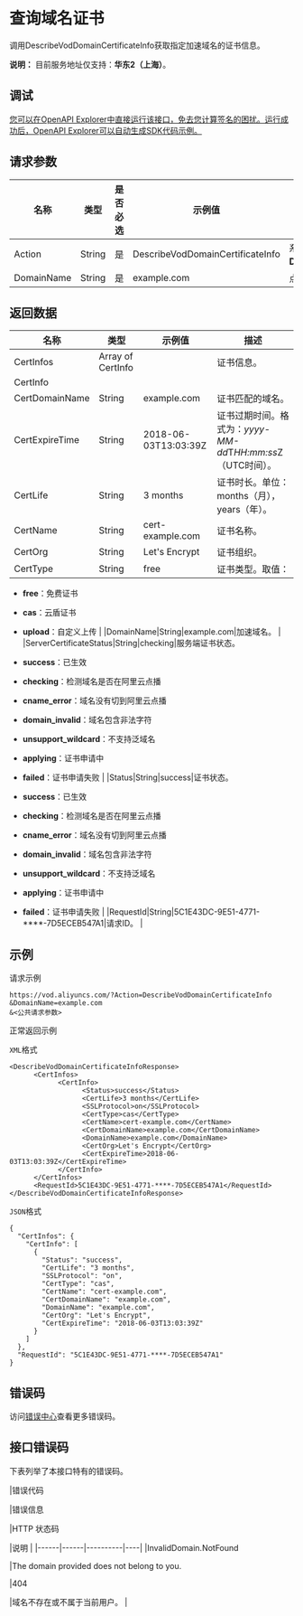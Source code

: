 # 查询域名证书

调用DescribeVodDomainCertificateInfo获取指定加速域名的证书信息。

**说明：** 目前服务地址仅支持：**华东2（上海）**。

## 调试

[您可以在OpenAPI Explorer中直接运行该接口，免去您计算签名的困扰。运行成功后，OpenAPI Explorer可以自动生成SDK代码示例。](https://api.aliyun.com/#product=vod&api=DescribeVodDomainCertificateInfo&type=RPC&version=2017-03-21)

## 请求参数

|名称|类型|是否必选|示例值|描述|
|--|--|----|---|--|
|Action|String|是|DescribeVodDomainCertificateInfo|系统规定参数。取值：**DescribeVodDomainCertificateInfo**。 |
|DomainName|String|是|example.com|点播加速域名。 |

## 返回数据

|名称|类型|示例值|描述|
|--|--|---|--|
|CertInfos|Array of CertInfo| |证书信息。 |
|CertInfo| | | |
|CertDomainName|String|example.com|证书匹配的域名。 |
|CertExpireTime|String|2018-06-03T13:03:39Z|证书过期时间。格式为：*yyyy-MM-dd*T*HH:mm:ss*Z（UTC时间）。 |
|CertLife|String|3 months|证书时长。单位：months（月），years（年）。 |
|CertName|String|cert-example.com|证书名称。 |
|CertOrg|String|Let's Encrypt|证书组织。 |
|CertType|String|free|证书类型。取值：

 -   **free**：免费证书
-   **cas**：云盾证书
-   **upload**：自定义上传 |
|DomainName|String|example.com|加速域名。 |
|ServerCertificateStatus|String|checking|服务端证书状态。

 -   **success**：已生效
-   **checking**：检测域名是否在阿里云点播
-   **cname\_error**：域名没有切到阿里云点播
-   **domain\_invalid**：域名包含非法字符
-   **unsupport\_wildcard**：不支持泛域名
-   **applying**：证书申请中
-   **failed**：证书申请失败 |
|Status|String|success|证书状态。

 -   **success**：已生效
-   **checking**：检测域名是否在阿里云点播
-   **cname\_error**：域名没有切到阿里云点播
-   **domain\_invalid**：域名包含非法字符
-   **unsupport\_wildcard**：不支持泛域名
-   **applying**：证书申请中
-   **failed**：证书申请失败 |
|RequestId|String|5C1E43DC-9E51-4771-\*\*\*\*-7D5ECEB547A1|请求ID。 |

## 示例

请求示例

```
https://vod.aliyuncs.com/?Action=DescribeVodDomainCertificateInfo
&DomainName=example.com
&<公共请求参数>
```

正常返回示例

`XML`格式

```
<DescribeVodDomainCertificateInfoResponse>
      <CertInfos>
		    <CertInfo>
			      <Status>success</Status>
			      <CertLife>3 months</CertLife>
			      <SSLProtocol>on</SSLProtocol>
			      <CertType>cas</CertType>
			      <CertName>cert-example.com</CertName>
			      <CertDomainName>example.com</CertDomainName>
			      <DomainName>example.com</DomainName>
			      <CertOrg>Let's Encrypt</CertOrg>
			      <CertExpireTime>2018-06-03T13:03:39Z</CertExpireTime>
		    </CertInfo>
	  </CertInfos>
	  <RequestId>5C1E43DC-9E51-4771-****-7D5ECEB547A1</RequestId>
</DescribeVodDomainCertificateInfoResponse>
```

`JSON`格式

```
{
  "CertInfos": {
    "CertInfo": [
      {
        "Status": "success",
        "CertLife": "3 months",
        "SSLProtocol": "on",
        "CertType": "cas",
        "CertName": "cert-example.com",
        "CertDomainName": "example.com",
        "DomainName": "example.com",
        "CertOrg": "Let's Encrypt",
        "CertExpireTime": "2018-06-03T13:03:39Z"
      }
    ]
  },
  "RequestId": "5C1E43DC-9E51-4771-****-7D5ECEB547A1"
}
```

## 错误码

访问[错误中心](https://error-center.alibabacloud.com/status/product/vod)查看更多错误码。

## 接口错误码

下表列举了本接口特有的错误码。

|错误代码

|错误信息

|HTTP 状态码

|说明 |
|------|------|----------|----|
|InvalidDomain.NotFound

|The domain provided does not belong to you.

|404

|域名不存在或不属于当前用户。 |

